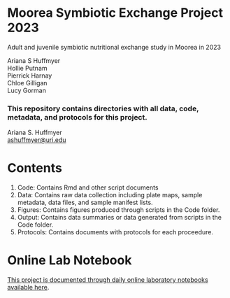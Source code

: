 # Moorea Symbiotic Exchange Project 2023 
 
Adult and juvenile symbiotic nutritional exchange study in Moorea in 2023  

Ariana S Huffmyer   
Hollie Putnam  
Pierrick Harnay  
Chloe Gilligan  
Lucy Gorman  

### This repository contains directories with all data, code, metadata, and protocols for this project. 

Ariana S. Huffmyer  
ashuffmyer@uri.edu   

# Contents 

1. Code: Contains Rmd and other script documents
2. Data: Contains raw data collection including plate maps, sample metadata, data files, and sample manifest lists. 
3. Figures: Contains figures produced through scripts in the Code folder. 
4. Output: Contains data summaries or data generated from scripts in the Code folder. 
5. Protocols: Contains documents with protocols for each proceedure.  

# Online Lab Notebook 

[This project is documented through daily online laboratory notebooks available here](https://ahuffmyer.github.io/ASH_Putnam_Lab_Notebook/Moorea-2023-Symbiotic-Nutritional-Exchange-Project-Daily-Entries/).  

